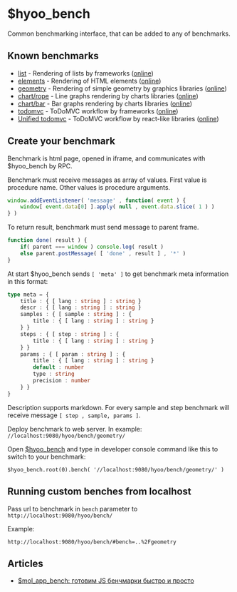 # $hyoo_bench

Common benchmarking interface, that can be added to any of benchmarks.

## Known benchmarks

* [list](list) - Rendering of lists by frameworks ([online](http://bench.hyoo.ru/#bench=list/sort=fill/sample=angularjs~mol~native-dom~react~native-html))
* [elements](elements) - Rendering of HTML elements ([online](http://bench.hyoo.ru/#bench=elements%2F#sample=audio~button~details~div~fieldset~hr~img~input~keygen~marquee~meter~object~optgroup~q~select~style~textarea~video#sort=fill#))
* [geometry](geometry) - Rendering of simple geometry by graphics libraries ([online](http://bench.hyoo.ru/#bench=geometry%2F#sort=render#))
* [chart/rope](chart/rope) - Line graphs rendering by charts libraries ([online](http://bench.hyoo.ru/#bench=chart%2Frope%2F/sort=fill/sample=hcharts~mol))
* [chart/bar](chart/bar) - Bar graphs rendering by charts libraries ([online](http://bench.hyoo.ru/#bench=chart%2Fbar%2F/sort=fill/sample=hcharts~mol))
* [todomvc](https://github.com/eigenmethod/todomvc/tree/master/benchmark) - ToDoMVC workflow by frameworks ([online](http://bench.hyoo.ru/#bench=http:%2F%2Feigenmethod.github.io%2Ftodomvc%2Fbenchmark%2F#sample=angular2%7Eangularjs%7Eknockoutjs%7Emol%7Epolymer%7Ereact-alt%7Evanillajs%7Evue#sort=fill#))
* [Unified todomvc](https://github.com/zerkalica/utb) - ToDoMVC workflow by react-like libraries ([online](https://bench.hyoo.ru/#bench=https%3A%2F%2Fzerkalica.github.io%2Futb%2Fbenchmark%2F/sample=inferno-lom_atom~inferno-mobx~inferno-raw~inferno-reactive-di~preact-lom_atom~preact-mobx~preact-raw~preact-reactive-di~react-lom_atom~react-mobx~react-raw~react-reactive-di/sort=fill))

## Create your benchmark

Benchmark is html page, opened in iframe, and communicates with $hyoo_bench by RPC.
 
Benchmark must receive messages as array of values. First value is procedure name. Other values is procedure arguments.

```js
window.addEventListener( 'message' , function( event ) {
	window[ event.data[0] ].apply( null , event.data.slice( 1 ) )
} )
```

To return result, benchmark must send message to parent frame.

```js
function done( result ) {
	if( parent === window ) console.log( result )
	else parent.postMessage( [ 'done' , result ] , '*' )
}
```

At start $hyoo_bench sends ```[ 'meta' ]``` to get benchmark meta information in this format:

```ts
type meta = {
	title : { [ lang : string ] : string }
	descr : { [ lang : string ] : string }
	samples : { [ sample : string ] : {
		title : { [ lang : string ] : string }
	} }
	steps : { [ step : string ] : { 
		title : { [ lang : string ] : string }
	} }
	params : { [ param : string ] : {
		title : { [ lang : string ] : string }
		default : number
		type : string
		precision : number 
	} }
}
```

Description supports markdown. For every sample and step benchmark will receive message ```[ step , sample, params ]```.

Deploy benchmark to web server. In example: ```//localhost:9080/hyoo/bench/geometry/```

Open [$hyoo_bench](http://bench.hyoo.ru/) and type in developer console command like this to switch to your benchmark:

```
$hyoo_bench.root(0).bench( '//localhost:9080/hyoo/bench/geometry/' )
```

## Running custom benches from localhost

Pass url to benchmark in ` bench ` parameter to ` http://localhost:9080/hyoo/bench/ `

Example:

```
http://localhost:9080/hyoo/bench/#bench=..%2Fgeometry
```

## Articles

- [$mol_app_bench: готовим JS бенчмарки быстро и просто](https://habrahabr.ru/post/322162/)
